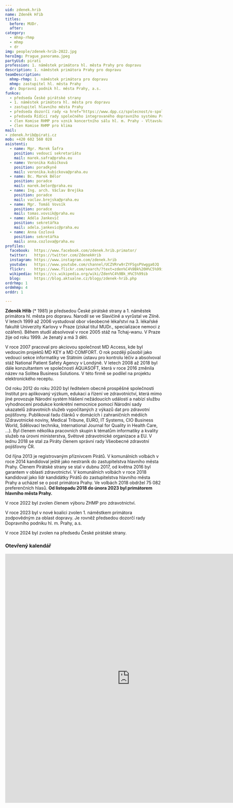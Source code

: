 ```yaml
---
uid: zdenek.hrib
name: Zdeněk Hřib
titles:
  before: MUDr. 
  after:
category:                 
  - mhmp-rhmp
  - mhmp
  - dr
img: people/zdenek-hrib-2022.jpg
heroImg: Prague_panorama.jpeg
partyUid: pirati
profession: 1. náměstek primátora hl. města Prahy pro dopravu
description: 1. náměstek primátora Prahy pro dopravu
teamDescription:
  mhmp-rhmp: 1. náměstek primátora pro dopravu
  mhmp: zastupitel hl. města Prahy
  dr: Dopravní podnik hl. města Prahy, a.s. 
funkce: 
  - předseda České pirátské strany
  - 1. náměstek primátora hl. města pro dopravu
  - zastupitel hlavního města Prahy
  - předseda dozorčí rady <a href="https://www.dpp.cz/spolecnost/o-spolecnosti/organizacni-struktura">Dopravního podniku hl. města Prahy</a>
  - předseda Řídící rady společného integrovaného dopravního systému Prahy a Středočeského Kraje 
  - člen Komise RHMP pro vznik koncertního sálu hl. m. Prahy - Vltavská filharmonie
  - člen Komise RHMP pro klima
mail:
- zdenek.hrib@pirati.cz
mob: +420 602 560 028
asistenti:
  - name: Mgr. Marek Šafra
    position: vedoucí sekretariátu
    mail: marek.safra@praha.eu
  - name: Veronika Kubičková
    position: poradkyně
    mail: veronika.kubickova@praha.eu
  - name: Bc. Marek Bělor
    position: poradce
    mail: marek.belor@praha.eu
  - name: Ing. arch. Václav Brejška
    position: poradce
    mail: vaclav.brejska@praha.eu
  - name: Mgr. Tomáš Vovsík
    position: poradce
    mail: tomas.vovsik@praha.eu
  - name: Adéla Jankevič
    position: sekretářka
    mail: adela.jankevic@praha.eu
  - name: Anna Cozlová
    position: sekretářka
    mail: anna.cozlova@praha.eu
profiles:
  facebook:  https://www.facebook.com/zdenek.hrib.primator/
  twitter:   https://twitter.com/ZdenekHrib
  instagram: https://www.instagram.com/zdenek.hrib
  youtube:   https://www.youtube.com/channel/UCZVRrw9rZYFSgsPVwgga0JQ
  flickr:    https://www.flickr.com/search/?text=zden%C4%9Bk%20H%C5%99ib
  wikipedia: https://cs.wikipedia.org/wiki/Zden%C4%9Bk_H%C5%99ib
  blog:      https://blog.aktualne.cz/blogy/zdenek-hrib.php
ordrhmp: 1
ordmhmp: 4
orddr: 1

---
```

**Zdeněk Hřib** (\* 1981) je předsedou České pirátské strany a 1. náměstek primátora hl. města pro dopravu. Narodil se ve Slavičíně a vyrůstal ve Zlíně. V letech 1999 až 2006 vystudoval obor všeobecné lékařství na 3. lékařské fakultě Univerzity Karlovy v Praze (získal titul MUDr., specializace nemoci z ozáření). Během studií absolvoval v roce 2005 stáž na Tchaj-wanu. V Praze žije od roku 1999. Je ženatý a má 3 děti.

V roce 2007 pracoval pro akciovou společnost MD Access, kde byl vedoucím projektů MD KEY a MD COMFORT. O rok později působil jako vedoucí sekce informatiky ve Státním ústavu pro kontrolu léčiv a absolvoval stáž National Patient Safety Agency v Londýně. V letech 2008 až 2018 byl dále konzultantem ve společnosti AQUASOFT, která v roce 2016 změnila název na Solitea Business Solutions. V této firmě se podílel na projektu elektronického receptu.

Od roku 2012 do roku 2020 byl ředitelem obecně prospěšné společnosti Institut pro aplikovaný výzkum, edukaci a řízení ve zdravotnictví, která mimo jiné provozuje Národní systém hlášení nežádoucích událostí a nabízí službu vyhodnocení produkce konkrétní nemocnice pomocí Národní sady ukazatelů zdravotních služeb vypočítaných z výkazů dat pro zdravotní pojišťovny. Publikoval řadu článků v domácích i zahraničních médiích (Zdravotnické noviny, Medical Tribune, EURO, IT Systems, CIO Business World, Sdělovací technika, International Journal for Quality in Health Care, …). Byl členem několika pracovních skupin k tématům informatiky a kvality služeb na úrovni ministerstva, Světové zdravotnické organizace a EU. V lednu 2018 se stal za Piráty členem správní rady Všeobecné zdravotní pojišťovny ČR.

Od října 2013 je registrovaným příznivcem Pirátů. V komunálních volbách v roce 2014 kandidoval ještě jako nestraník do zastupitelstva hlavního města Prahy. Členem Pirátské strany se stal v dubnu 2017, od května 2016 byl garantem v oblasti zdravotnictví. V komunálních volbách v roce 2018 kandidoval jako lídr kandidátky Pirátů do zastupitelstva hlavního města Prahy a ucházel se o post primátora Prahy. Ve volbách 2018 obdržel 75 082 preferenčních hlasů. **Od listopadu 2018 do února 2023 byl primátorem hlavního města Prahy.**

V roce 2022 byl zvolen členem výboru ZHMP pro zdravotnictví.

V roce 2023 byl v nové koalici zvolen 1. náměstkem primátora zodpovědným za oblast dopravy. Je rovněž předsedou dozorčí rady Dopravního podniku hl. m. Prahy, a.s.

V roce 2024 byl zvolen na předsedu České pirátské strany.

### Otevřený kalendář

<iframe src="https://posta16.mepnet.cz/OWA/calendar/b64e9279be6d463fa47eda3a8ad90b25@praha.eu/4bb3b7813d634d4eb7340489c556118811534601839406330643/calendar.html" style="border: 0" width="800" height="800" frameborder="0" scrolling="no"></iframe>
